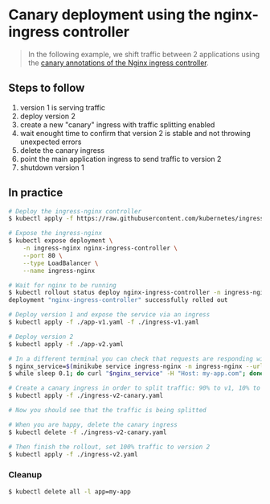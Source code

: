 Canary deployment using the nginx-ingress controller
====================================================

> In the following example, we shift traffic between 2 applications using the
[canary annotations of the Nginx ingress
controller](https://kubernetes.github.io/ingress-nginx/user-guide/nginx-configuration/annotations/#canary).

## Steps to follow

1. version 1 is serving traffic
1. deploy version 2
1. create a new "canary" ingress with traffic splitting enabled
1. wait enought time to confirm that version 2 is stable and not throwing
   unexpected errors
1. delete the canary ingress
1. point the main application ingress to send traffic to version 2
1. shutdown version 1

## In practice

```bash
# Deploy the ingress-nginx controller
$ kubectl apply -f https://raw.githubusercontent.com/kubernetes/ingress-nginx/nginx-0.22.0/deploy/mandatory.yaml

# Expose the ingress-nginx
$ kubectl expose deployment \
    -n ingress-nginx nginx-ingress-controller \
    --port 80 \
    --type LoadBalancer \
    --name ingress-nginx

# Wait for nginx to be running
$ kubectl rollout status deploy nginx-ingress-controller -n ingress-nginx -w
deployment "nginx-ingress-controller" successfully rolled out

# Deploy version 1 and expose the service via an ingress
$ kubectl apply -f ./app-v1.yaml -f ./ingress-v1.yaml

# Deploy version 2
$ kubectl apply -f ./app-v2.yaml

# In a different terminal you can check that requests are responding with version 1
$ nginx_service=$(minikube service ingress-nginx -n ingress-nginx --url)
$ while sleep 0.1; do curl "$nginx_service" -H "Host: my-app.com"; done

# Create a canary ingress in order to split traffic: 90% to v1, 10% to v2
$ kubectl apply -f ./ingress-v2-canary.yaml

# Now you should see that the traffic is being splitted

# When you are happy, delete the canary ingress
$ kubectl delete -f ./ingress-v2-canary.yaml

# Then finish the rollout, set 100% traffic to version 2
$ kubectl apply -f ./ingress-v2.yaml
```

### Cleanup

```bash
$ kubectl delete all -l app=my-app
```